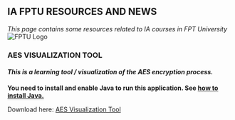 ## IA FPTU RESOURCES AND NEWS

*This page contains some resources related to IA courses in FPT University*
![FPTU Logo](http://fpt.edu.vn/Content/images/assets/Logo-FU-03.png)


### AES VISUALIZATION TOOL

#### *This is a learning tool / visualization of the AES encryption process.*<br>
**You need to install and enable Java to run this application. See [how to install Java.](https://www.java.com/en/download/help/download_options.xml)**

Download here: [AES Visualization Tool](https://github.com/ia-fptu/ia-fptu.github.io/blob/master/AES_Visualization.jar)
